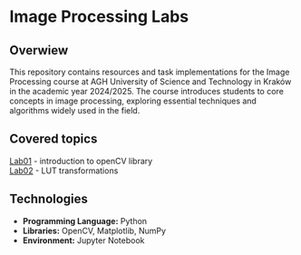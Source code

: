 # Image Processing Labs

## Overwiew

This repository contains resources and task implementations for the Image Processing course at AGH University of Science and Technology in Kraków in the academic year 2024/2025. The course introduces students to core concepts in image processing, exploring essential techniques and algorithms widely used in the field.

## Covered topics

[Lab01](/lab01-intro/) - introduction to openCV library  
[Lab02](/lab02-poit-operations/) - LUT transformations

## Technologies

- **Programming Language:** Python
- **Libraries:** OpenCV, Matplotlib, NumPy
- **Environment:** Jupyter Notebook
